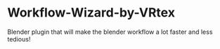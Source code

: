 # Workflow-Wizard-by-VRtex
Blender plugin that will make the blender workflow a lot faster and less tedious!
